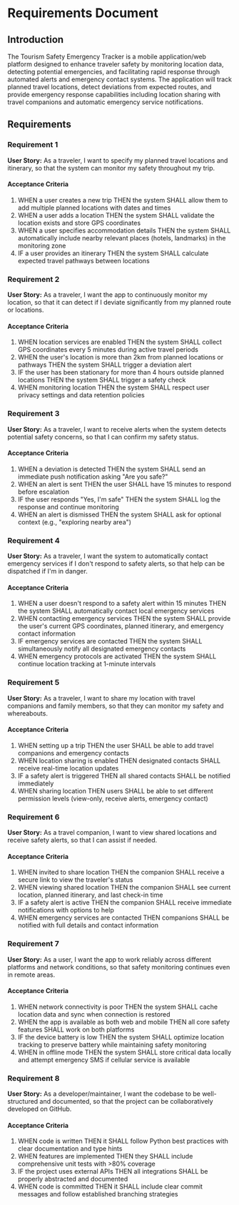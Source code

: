 # Requirements Document

## Introduction

The Tourism Safety Emergency Tracker is a mobile application/web platform designed to enhance traveler safety by monitoring location data, detecting potential emergencies, and facilitating rapid response through automated alerts and emergency contact systems. The application will track planned travel locations, detect deviations from expected routes, and provide emergency response capabilities including location sharing with travel companions and automatic emergency service notifications.

## Requirements

### Requirement 1

**User Story:** As a traveler, I want to specify my planned travel locations and itinerary, so that the system can monitor my safety throughout my trip.

#### Acceptance Criteria

1. WHEN a user creates a new trip THEN the system SHALL allow them to add multiple planned locations with dates and times
2. WHEN a user adds a location THEN the system SHALL validate the location exists and store GPS coordinates
3. WHEN a user specifies accommodation details THEN the system SHALL automatically include nearby relevant places (hotels, landmarks) in the monitoring zone
4. IF a user provides an itinerary THEN the system SHALL calculate expected travel pathways between locations

### Requirement 2

**User Story:** As a traveler, I want the app to continuously monitor my location, so that it can detect if I deviate significantly from my planned route or locations.

#### Acceptance Criteria

1. WHEN location services are enabled THEN the system SHALL collect GPS coordinates every 5 minutes during active travel periods
2. WHEN the user's location is more than 2km from planned locations or pathways THEN the system SHALL trigger a deviation alert
3. IF the user has been stationary for more than 4 hours outside planned locations THEN the system SHALL trigger a safety check
4. WHEN monitoring location THEN the system SHALL respect user privacy settings and data retention policies

### Requirement 3

**User Story:** As a traveler, I want to receive alerts when the system detects potential safety concerns, so that I can confirm my safety status.

#### Acceptance Criteria

1. WHEN a deviation is detected THEN the system SHALL send an immediate push notification asking "Are you safe?"
2. WHEN an alert is sent THEN the user SHALL have 15 minutes to respond before escalation
3. IF the user responds "Yes, I'm safe" THEN the system SHALL log the response and continue monitoring
4. WHEN an alert is dismissed THEN the system SHALL ask for optional context (e.g., "exploring nearby area")

### Requirement 4

**User Story:** As a traveler, I want the system to automatically contact emergency services if I don't respond to safety alerts, so that help can be dispatched if I'm in danger.

#### Acceptance Criteria

1. WHEN a user doesn't respond to a safety alert within 15 minutes THEN the system SHALL automatically contact local emergency services
2. WHEN contacting emergency services THEN the system SHALL provide the user's current GPS coordinates, planned itinerary, and emergency contact information
3. IF emergency services are contacted THEN the system SHALL simultaneously notify all designated emergency contacts
4. WHEN emergency protocols are activated THEN the system SHALL continue location tracking at 1-minute intervals

### Requirement 5

**User Story:** As a traveler, I want to share my location with travel companions and family members, so that they can monitor my safety and whereabouts.

#### Acceptance Criteria

1. WHEN setting up a trip THEN the user SHALL be able to add travel companions and emergency contacts
2. WHEN location sharing is enabled THEN designated contacts SHALL receive real-time location updates
3. IF a safety alert is triggered THEN all shared contacts SHALL be notified immediately
4. WHEN sharing location THEN users SHALL be able to set different permission levels (view-only, receive alerts, emergency contact)

### Requirement 6

**User Story:** As a travel companion, I want to view shared locations and receive safety alerts, so that I can assist if needed.

#### Acceptance Criteria

1. WHEN invited to share location THEN the companion SHALL receive a secure link to view the traveler's status
2. WHEN viewing shared location THEN the companion SHALL see current location, planned itinerary, and last check-in time
3. IF a safety alert is active THEN the companion SHALL receive immediate notifications with options to help
4. WHEN emergency services are contacted THEN companions SHALL be notified with full details and contact information

### Requirement 7

**User Story:** As a user, I want the app to work reliably across different platforms and network conditions, so that safety monitoring continues even in remote areas.

#### Acceptance Criteria

1. WHEN network connectivity is poor THEN the system SHALL cache location data and sync when connection is restored
2. WHEN the app is available as both web and mobile THEN all core safety features SHALL work on both platforms
3. IF the device battery is low THEN the system SHALL optimize location tracking to preserve battery while maintaining safety monitoring
4. WHEN in offline mode THEN the system SHALL store critical data locally and attempt emergency SMS if cellular service is available

### Requirement 8

**User Story:** As a developer/maintainer, I want the codebase to be well-structured and documented, so that the project can be collaboratively developed on GitHub.

#### Acceptance Criteria

1. WHEN code is written THEN it SHALL follow Python best practices with clear documentation and type hints
2. WHEN features are implemented THEN they SHALL include comprehensive unit tests with >80% coverage
3. IF the project uses external APIs THEN all integrations SHALL be properly abstracted and documented
4. WHEN code is committed THEN it SHALL include clear commit messages and follow established branching strategies